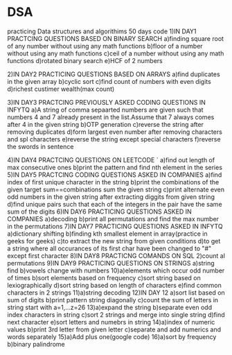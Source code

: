 # DSA
practicing Data structures and algorithims
50 days code
1)IN DAY1 PRACTCING QUESTIONS BASED ON BINARY SEARCH
  a)finding square root of any number without using any math functions
  b)floor of a number without using any math functions
  c)ceil of a number without using any math functions
  d)rotated binary search
  e)HCF of 2 numbers
  
2)IN DAY2 PRACTICING QUESTIONS BASED ON ARRAYS
 a)find duplicates in the given array
 b)cyclic sort
 c)find count of numbers with even digits
 d)richest custimer wealth(max count)
 
 3)IN DAY3 PRACTCING PREVIOUSLY ASKED CODING QUESTIONS IN INFYTQ
    a)A string of comma sepaarted numbers are given such that numbers 4 and 7 already present in the list.Assume that 7 always                comes after 4 in the given string
    b)OTP generation
    c)reverse the string after removing duplicates
    d)form largest even number after removing characters and spl characters
    e)reverse the string except special characters
    f)reverse the swords in sentence
   
  4)IN DAY4 PRACTCING QUESTIONS ON LEETCODE
  ` a)find out length of max consecutive ones
    b)print the pattern and find nth element in the series
  5)IN DAY5 PRACTCING CODING QUESTIONS ASKED IN COMPANIES
    a)find index of first unique character in the string
    b)print the combinations of the given target sum==combinations sum the given string 
    c)print alternate even odd numbers in the given string after extracting diggits from given string
    d)find unique pairs such that each of the integers in the pair have the same sum of the digits
   6)IN DAY6 PRACTICING QUESTIONS ASKED IN COMPANIES
    a)decoding
    b)print all permutations and find the max number in the permutations
   7)IN DAY7 PRACTICING QUESTIONS ASKED IN INFYTQ
    a)dictionary shifting
    b)finding kth smallest element in array(practice in geeks for geeks)
    c)to extract the new string from given conditions
    d)to get a string where all occurances of its first char have been changed to  "#" except first character
   8)IN DAY8 PRACTICNG COMANDS ON SQL
    2)count al permutations
   9)IN DAY9 PRACTICING QUESTIONS ON STRINGS
    a)string find 
    b)vowels change with numbers
   10)a)elements which occur odd number of times
    b)sort elements based on frequency
    c)sort string based on lexiographically
    d)sort string based on length of characters
    e)find common characters in 2 strings
   11)a)string decoding
   12)IN DAY 12
      a)sort list based on sum of digits
      b)print pattern string diagonally
      c)count the sum of letters in string start with a=1,...z=26
    13)a)expand the string
      b)separate even odd index characters in string
      c)sort 2 strings and merge into single string
      d)find next character
      e)sort letters and numebrs in string
   14)a)index of numeric values
      b)print 3rd letter from given letter
      c)separate and add numerics and words separately
   15)a)Add plus one(google code)
   16)a)sort by frequency
      b)binary palindrome
    

